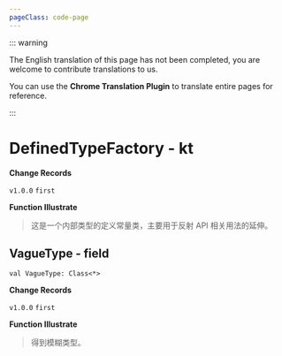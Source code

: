 ```yaml
---
pageClass: code-page
---
```


::: warning

The English translation of this page has not been completed, you are welcome to contribute translations to us.

You can use the **Chrome Translation Plugin** to translate entire pages for reference.

:::

# DefinedTypeFactory <span class="symbol">- kt</span>

**Change Records**

`v1.0.0` `first`

**Function Illustrate**

> 这是一个内部类型的定义常量类，主要用于反射 API 相关用法的延伸。

## VagueType <span class="symbol">- field</span>

```kotlin:no-line-numbers
val VagueType: Class<*>
```

**Change Records**

`v1.0.0` `first`

**Function Illustrate**

> 得到模糊类型。